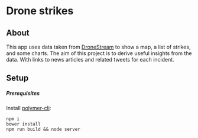 # Drone strikes

## About

This app uses data taken from [DroneStream](dronestre.am) to show a map,
a list of strikes, and some charts. The aim of this project is to derive useful insights
from the data. With links to news articles and related tweets for each incident. 

## Setup

##### Prerequisites

Install [polymer-cli](https://github.com/Polymer/polymer-cli):

    npm i
    bower install
    npm run build && node server
